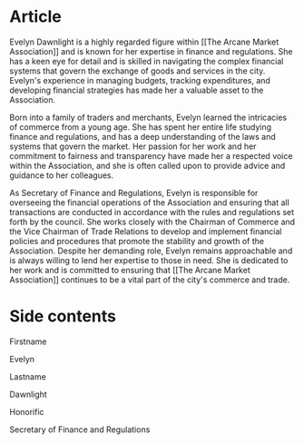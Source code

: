 



# Article
Evelyn Dawnlight is a highly regarded figure within [[The Arcane Market Association]] and is known for her expertise in finance and regulations. She has a keen eye for detail and is skilled in navigating the complex financial systems that govern the exchange of goods and services in the city. Evelyn's experience in managing budgets, tracking expenditures, and developing financial strategies has made her a valuable asset to the Association.

Born into a family of traders and merchants, Evelyn learned the intricacies of commerce from a young age. She has spent her entire life studying finance and regulations, and has a deep understanding of the laws and systems that govern the market. Her passion for her work and her commitment to fairness and transparency have made her a respected voice within the Association, and she is often called upon to provide advice and guidance to her colleagues.

As Secretary of Finance and Regulations, Evelyn is responsible for overseeing the financial operations of the Association and ensuring that all transactions are conducted in accordance with the rules and regulations set forth by the council. She works closely with the Chairman of Commerce and the Vice Chairman of Trade Relations to develop and implement financial policies and procedures that promote the stability and growth of the Association. Despite her demanding role, Evelyn remains approachable and is always willing to lend her expertise to those in need. She is dedicated to her work and is committed to ensuring that [[The Arcane Market Association]] continues to be a vital part of the city's commerce and trade.


# Side contents
Firstname

Evelyn

Lastname

Dawnlight

Honorific

Secretary of Finance and Regulations